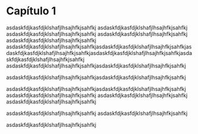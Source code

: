 # Capítulo 1

asdaskfdjkasfdjklshafjlhsajhfkjsahfkj
asdaskfdjkasfdjklshafjlhsajhfkjsahfkj
asdaskfdjkasfdjklshafjlhsajhfkjsahfkj
asdaskfdjkasfdjklshafjlhsajhfkjsahfkj
asdaskfdjkasfdjklshafjlhsajhfkjsahfkj
asdaskfdjkasfdjklshafjlhsajhfkjsahfkjasdaskfdjkasfdjklshafjlhsajhfkjsahfkjasdaskfdjkasfdjklshafjlhsajhfkjsahfkjasdaskfdjkasfdjklshafjlhsajhfkjsahfkjasdaskfdjkasfdjklshafjlhsajhfkjsahfkj
asdaskfdjkasfdjklshafjlhsajhfkjsahfkjasdaskfdjkasfdjklshafjlhsajhfkjsahfkj

asdaskfdjkasfdjklshafjlhsajhfkjsahfkjasdaskfdjkasfdjklshafjlhsajhfkjsahfkj


asdaskfdjkasfdjklshafjlhsajhfkjsahfkjasdaskfdjkasfdjklshafjlhsajhfkjsahfkj
asdaskfdjkasfdjklshafjlhsajhfkjsahfkj
asdaskfdjkasfdjklshafjlhsajhfkjsahfkj
asdaskfdjkasfdjklshafjlhsajhfkjsahfkj

asdaskfdjkasfdjklshafjlhsajhfkjsahfkj
asdaskfdjkasfdjklshafjlhsajhfkjsahfkj


asdaskfdjkasfdjklshafjlhsajhfkjsahfkj

